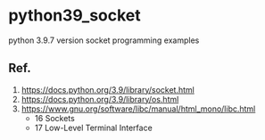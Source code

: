 # python39_socket
python 3.9.7 version socket programming examples

## Ref.

1. https://docs.python.org/3.9/library/socket.html
2. https://docs.python.org/3.9/library/os.html
3. https://www.gnu.org/software/libc/manual/html_mono/libc.html
    * 16 Sockets
    * 17 Low-Level Terminal Interface

